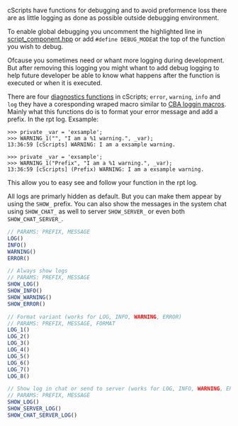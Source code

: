 cScripts have functions for debugging and to avoid preformence loss there are as little logging as done as possible outside debugging environment. 

To enable global debugging you uncomment the highlighted line in [script_component.hpp](https://github.com/7Cav/cScripts/blob/main/cScripts/script_component.hpp#L5) or add `#define DEBUG_MODE`at the top of the function you wish to debug.

Ofcause you sometimes need or whant more logging during development. But after removing this logging you might whant to add debug logging to help future developer be able to know what happens after the function is executed or when it is executed.

There are four [diagnostics functions](https://github.com/7Cav/cScripts/tree/main/cScripts/functions/diag) in cScripts; `error`, `warning`, `info` and `log` they have a coresponding wraped macro similar to [CBA loggin macros](https://cbateam.github.io/CBA_A3/docs/files/main/script_macros_common-hpp.html#Debugging). Mainly what this functions do is to format your error message and add a prefix. In the rpt log. Exsample:
```
>>> private _var = 'exsample';
>>> WARNING_1("", "I am a %1 warning.", _var);
13:36:59 [cScripts] WARNING: I am a exsample warning.
```
```
>>> private _var = 'exsample';
>>> WARNING_1("Prefix", "I am a %1 warning.", _var);
13:36:59 [cScripts] (Prefix) WARNING: I am a exsample warning.
```
This allow you to easy see and follow your function in the rpt log.

All logs are primarly hidden as default. But you can make them appear by using the `SHOW_` prefix. You can also show the messages in the system chat using `SHOW_CHAT_` as well to server `SHOW_SERVER_` or even both `SHOW_CHAT_SERVER_`.

```js
// PARAMS: PREFIX, MESSAGE
LOG()
INFO()
WARNING()
ERROR()

// Always show logs
// PARAMS: PREFIX, MESSAGE
SHOW_LOG()
SHOW_INFO()
SHOW_WARNING()
SHOW_ERROR()

// Format variant (works for LOG, INFO, WARNING, ERROR)
// PARAMS: PREFIX, MESSAGE, FORMAT
LOG_1()
LOG_2()
LOG_3()
LOG_4()
LOG_5()
LOG_6()
LOG_7()
LOG_8()

// Show log in chat or send to server (works for LOG, INFO, WARNING, ERROR)
// PARAMS: PREFIX, MESSAGE
SHOW_LOG()
SHOW_SERVER_LOG()
SHOW_CHAT_SERVER_LOG()
```